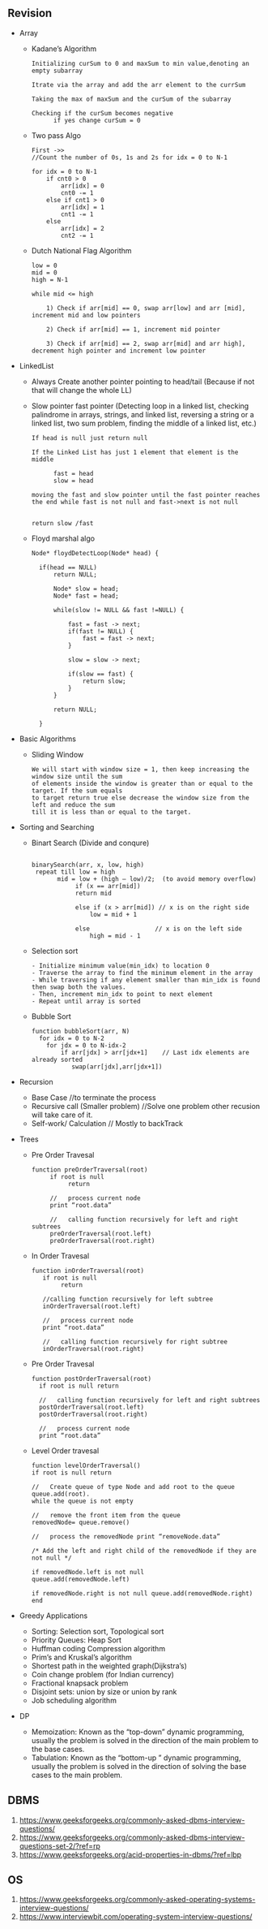 ## Revision

 - Array 
    - Kadane’s Algorithm
      ``` 
      Initializing curSum to 0 and maxSum to min value,denoting an empty subarray

      Itrate via the array and add the arr element to the currSum

      Taking the max of maxSum and the curSum of the subarray

      Checking if the curSum becomes negative 
            if yes change curSum = 0

        ```
    - Two pass Algo
        ```
        First ->>
       //Count the number of 0s, 1s and 2s for idx = 0 to N-1

        for idx = 0 to N-1
            if cnt0 > 0
                arr[idx] = 0
                cnt0 -= 1
            else if cnt1 > 0
                arr[idx] = 1
                cnt1 -= 1
            else
                arr[idx] = 2
                cnt2 -= 1

        ```
    
    - Dutch National Flag Algorithm
        ``` 
        low = 0
        mid = 0
        high = N-1

        while mid <= high

            1) Check if arr[mid] == 0, swap arr[low] and arr [mid], increment mid and low pointers

            2) Check if arr[mid] == 1, increment mid pointer

            3) Check if arr[mid] == 2, swap arr[mid] and arr high], decrement high pointer and increment low pointer
      
        ```

 - LinkedList 
    -  Always Create another pointer pointing to head/tail (Because if not that will change the whole LL)
    - Slow pointer fast pointer (Detecting loop in a linked list, checking palindrome in arrays, strings, and linked list, reversing a string or a linked list, two sum problem, finding the middle of a linked list, etc.)
      ``` 
      If head is null just return null

      If the Linked List has just 1 element that element is the middle

            fast = head
            slow = head

      moving the fast and slow pointer until the fast pointer reaches the end while fast is not null and fast->next is not null


      return slow /fast

        ```

    - Floyd marshal algo
      ``` 
      Node* floydDetectLoop(Node* head) {

        if(head == NULL)
            return NULL;

            Node* slow = head;
            Node* fast = head;

            while(slow != NULL && fast !=NULL) {
                
                fast = fast -> next;
                if(fast != NULL) {
                    fast = fast -> next;
                }

                slow = slow -> next;

                if(slow == fast) {
                    return slow;
                }
            }

            return NULL;

        }

        ```
  - Basic Algorithms
    - Sliding Window
      ```
      We will start with window size = 1, then keep increasing the window size until the sum
      of elements inside the window is greater than or equal to the target. If the sum equals
      to target return true else decrease the window size from the left and reduce the sum
      till it is less than or equal to the target.

      ```
     
  - Sorting and Searching
     - Binart Search (Divide and conqure)
       ```
       
       binarySearch(arr, x, low, high)
        repeat till low = high
              mid = low + (high – low)/2;  (to avoid memory overflow)
                   if (x == arr[mid])
                   return mid
   
                   else if (x > arr[mid]) // x is on the right side
                       low = mid + 1
   
                   else                  // x is on the left side
                       high = mid - 1
       ```
     - Selection sort
        ```
        - Initialize minimum value(min_idx) to location 0
        - Traverse the array to find the minimum element in the array
        - While traversing if any element smaller than min_idx is found then swap both the values.
        - Then, increment min_idx to point to next element
        - Repeat until array is sorted
        ```
      - Bubble Sort
        ```
        function bubbleSort(arr, N)
          for idx = 0 to N-2
            for jdx = 0 to N-idx-2
                if arr[jdx] > arr[jdx+1]    // Last idx elements are already sorted
                   swap(arr[jdx],arr[jdx+1])
        ```
- Recursion
     - Base Case    //to terminate the process
     - Recursive call (Smaller problem)      //Solve one problem other recusion will take care of it.
     - Self-work/ Calculation      // Mostly to backTrack 

- Trees
    - Pre Order Travesal
      ```
      function preOrderTraversal(root) 
           if root is null 
                return    
           
           //   process current node 
           print “root.data”     
           
           //   calling function recursively for left and right subtrees 
           preOrderTraversal(root.left) 
           preOrderTraversal(root.right)
      ```
    - In Order Travesal
      ```
      function inOrderTraversal(root) 
         if root is null
              return 

         //calling function recursively for left subtree 
         inOrderTraversal(root.left) 

         //   process current node 
         print “root.data”

         //   calling function recursively for right subtree 
         inOrderTraversal(root.right)
      ```
    - Pre Order Travesal
      ```
      function postOrderTraversal(root) 
        if root is null return 

        //   calling function recursively for left and right subtrees 
        postOrderTraversal(root.left) 
        postOrderTraversal(root.right) 

        //   process current node 
        print “root.data”
      ```
     - Level Order travesal
        ```
        function levelOrderTraversal()
        if root is null return 

        //   Create queue of type Node and add root to the queue 
        queue.add(root). 
        while the queue is not empty 

        //   remove the front item from the queue
        removedNode= queue.remove() 

        //   process the removedNode print “removeNode.data”

        /* Add the left and right child of the removedNode if they are not null */ 

        if removedNode.left is not null 
        queue.add(removedNode.left) 

        if removedNode.right is not null queue.add(removedNode.right) end
        ```
 - Greedy Applications
     -  Sorting: Selection sort, Topological sort 
     -  Priority Queues: Heap Sort 
     -  Huffman coding Compression algorithm 
     -  Prim’s and Kruskal’s algorithm 
     -  Shortest path in the weighted graph(Dijkstra’s) 
     -  Coin change problem (for Indian currency)
     -  Fractional knapsack problem
     -  Disjoint sets: union by size or union by rank
     -  Job scheduling algorithm    
 - DP
     - Memoization: Known as the “top-down” dynamic programming, usually the problem is solved in the direction of the main problem to the base cases.
     - Tabulation: Known as the “bottom-up ” dynamic programming, usually the problem is solved in the direction of solving the base cases to the main problem.


## DBMS
 1) https://www.geeksforgeeks.org/commonly-asked-dbms-interview-questions/
 2) https://www.geeksforgeeks.org/commonly-asked-dbms-interview-questions-set-2/?ref=rp
 3) https://www.geeksforgeeks.org/acid-properties-in-dbms/?ref=lbp

## OS
 1) https://www.geeksforgeeks.org/commonly-asked-operating-systems-interview-questions/
 2) https://www.interviewbit.com/operating-system-interview-questions/
